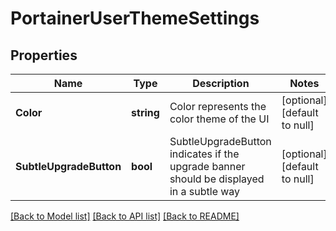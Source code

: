 # PortainerUserThemeSettings

## Properties
Name | Type | Description | Notes
------------ | ------------- | ------------- | -------------
**Color** | **string** | Color represents the color theme of the UI | [optional] [default to null]
**SubtleUpgradeButton** | **bool** | SubtleUpgradeButton indicates if the upgrade banner should be displayed in a subtle way | [optional] [default to null]

[[Back to Model list]](../README.md#documentation-for-models) [[Back to API list]](../README.md#documentation-for-api-endpoints) [[Back to README]](../README.md)


